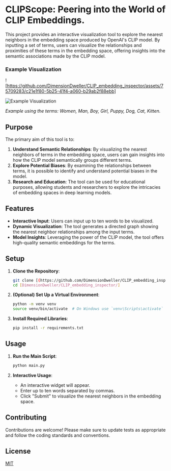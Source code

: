# CLIPScope: Peering into the World of CLIP Embeddings.

This project provides an interactive visualization tool to explore the nearest neighbors in the embedding space produced by OpenAI's CLIP model. By inputting a set of terms, users can visualize the relationships and proximities of these terms in the embedding space, offering insights into the semantic associations made by the CLIP model.

### Example Visualization
![https://github.com/DimensionDweller/CLIP_embedding_inspector/assets/75709283/c21e1f80-5b25-41f4-a060-b29ab2f88ebb]


![Example Visualization](https://github.com/DimensionDweller/CLIP_embedding_inspector/raw/main/assets/75709283/c21e1f80-5b25-41f4-a060-b29ab2f88ebb.png)
  
*Example using the terms: Women, Man, Boy, Girl, Puppy, Dog, Cat, Kitten.*

## Purpose

The primary aim of this tool is to:
1. **Understand Semantic Relationships**: By visualizing the nearest neighbors of terms in the embedding space, users can gain insights into how the CLIP model semantically groups different terms.
2. **Explore Potential Biases**: By examining the relationships between terms, it is possible to identify and understand potential biases in the model.
3. **Research and Education**: The tool can be used for educational purposes, allowing students and researchers to explore the intricacies of embedding spaces in deep learning models.

## Features

- **Interactive Input**: Users can input up to ten words to be visualized.
- **Dynamic Visualization**: The tool generates a directed graph showing the nearest neighbor relationships among the input terms.
- **Model Insights**: Leveraging the power of the CLIP model, the tool offers high-quality semantic embeddings for the terms.

## Setup

1. **Clone the Repository**:
   ```bash
   git clone [(https://github.com/DimensionDweller/CLIP_embedding_inspector.git)]
   cd [DimensionDweller/CLIP_embedding_inspector/]
   ```

2. **(Optional) Set Up a Virtual Environment**:
   ```bash
   python -m venv venv
   source venv/bin/activate  # On Windows use `venv\Scripts\activate`
   ```

3. **Install Required Libraries**:
   ```bash
   pip install -r requirements.txt
   ```

## Usage

1. **Run the Main Script**:
   ```bash
   python main.py
   ```

2. **Interactive Usage**:
   - An interactive widget will appear.
   - Enter up to ten words separated by commas.
   - Click "Submit" to visualize the nearest neighbors in the embedding space.

## Contributing

Contributions are welcome! Please make sure to update tests as appropriate and follow the coding standards and conventions.

## License

[MIT](https://choosealicense.com/licenses/mit/)
